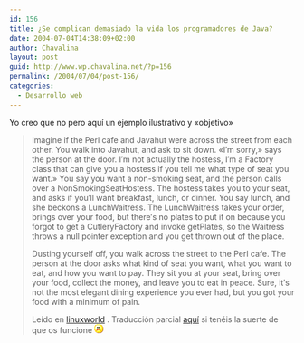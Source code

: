 ```yaml
---
id: 156
title: ¿Se complican demasiado la vida los programadores de Java?
date: 2004-07-04T14:38:09+02:00
author: Chavalina
layout: post
guid: http://www.wp.chavalina.net/?p=156
permalink: /2004/07/04/post-156/
categories:
  - Desarrollo web
---
```

Yo creo que no pero aqu&iacute; un ejemplo ilustrativo y «objetivo» 

> Imagine if the Perl cafe and Javahut were across the street from each other. You walk into Javahut, and ask to sit down. «I&prime;m sorry,» says the person at the door. I&prime;m not actually the hostess, I&prime;m a Factory class that can give you a hostess if you tell me what type of seat you want.» You say you want a non-smoking seat, and the person calls over a NonSmokingSeatHostess. The hostess takes you to your seat, and asks if you&prime;ll want breakfast, lunch, or dinner. You say lunch, and she beckons a LunchWaitress. The LunchWaitress takes your order, brings over your food, but there&prime;s no plates to put it on because you forgot to get a CutleryFactory and invoke getPlates, so the Waitress throws a null pointer exception and you get thrown out of the place.
> 
> Dusting yourself off, you walk across the street to the Perl cafe. The person at the door asks what kind of seat you want, what you want to eat, and how you want to pay. They sit you at your seat, bring over your food, collect the money, and leave you to eat in peace. Sure, it&prime;s not the most elegant dining experience you ever had, but you got your food with a minimum of pain.
> 
> <p class="cita">
>   Le&iacute;do en <a href=http://www.linuxworld.com/story/44251.htmtarget=&prime;_blank&prime;>linuxworld</a> . Traducción parcial <a href=http://www.lpsz.org/noticias/154 target=&prime;_blank&prime;>aqu&iacute;</a> si tenéis la suerte de que os funcione <img src="/imagenes/emoticonos/triste.gif" alt="emo" />
> </p>